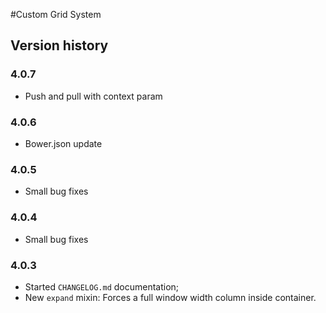#Custom Grid System

## Version history

### 4.0.7

- Push and pull with context param

### 4.0.6

- Bower.json update

### 4.0.5

- Small bug fixes

### 4.0.4

- Small bug fixes

### 4.0.3

- Started `CHANGELOG.md` documentation;
- New `expand` mixin: Forces a full window width column inside container.
